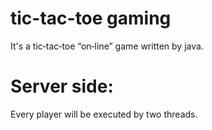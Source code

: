 # tic-tac-toe gaming
It's a tic‐tac‐toe “on‐line” game written by java.

# Server side:
Every player will be executed by two threads.
